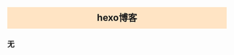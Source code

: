 <center style="background-color: bisque; height: 50px; line-height: 50px"><h2> hexo博客</h2></center>


### 无